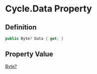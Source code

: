 # Cycle.Data Property
## Definition

```c#
public Byte? Data { get; }
```

## Property Value

[Byte?](https://learn.microsoft.com/en-gb/dotnet/api/System.Nullable-1)
